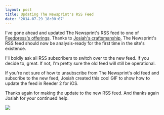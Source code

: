 ```yaml
---
layout: post
title: Updating The Newsprint's RSS Feed
date: '2014-07-29 18:00:07'
---
```


I've gone ahead and updated The Newsprint's RSS feed to one of [Feedpress's offerings](http://feedpress.it). Thanks to [Josiah's craftsmanship](http://jwie.be), The Newsprint's RSS feed should now be analysis-ready for the first time in the site's existence. 

I'll boldly ask all RSS subscribers to switch over to the new feed. If you decide to, great. If not, I'm pretty sure the old feed will still be operational.

If you're not sure of how to unsubscribe from The Newsprint's old feed and subscribe to the new feed, Josiah created this cool GIF to show how to update the feed in Reeder 2 for iOS. 

Thanks again for making the update to the new RSS feed. And thanks again Josiah for your continued help.

![](http://static.thenewsprint.co/media/2014/Jul/reeder-howto.gif)